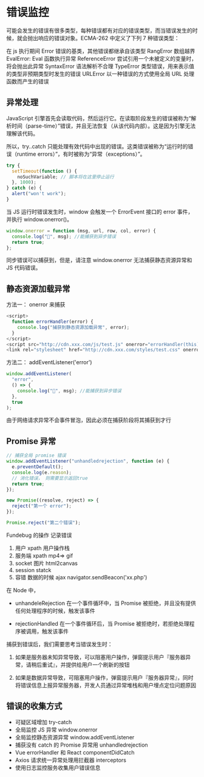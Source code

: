 # 错误监控

可能会发生的错误有很多类型，每种错误都有对应的错误类型，而当错误发生的时候，就会抛出响应的错误对象。ECMA-262 中定义了下列 7 种错误类型：

在 js 执行期间
Error 错误的基类，其他错误都继承自该类型
RangError 数组越界
EvalError: Eval 函数执行异常
ReferenceError 尝试引用一个未被定义的变量时，将会抛出此异常
SyntaxError 语法解析不合理
TypeError 类型错误，用来表示值的类型非预期类型时发生的错误
URLError 以一种错误的方式使用全局 URL 处理函数而产生的错误

## 异常处理

JavaScript 引擎首先会读取代码，然后运行它。在读取阶段发生的错误被称为“解析时间（parse-time）”错误，并且无法恢复（从该代码内部）。这是因为引擎无法理解该代码。

所以，try..catch 只能处理有效代码中出现的错误。这类错误被称为“运行时的错误（runtime errors）”，有时被称为“异常（exceptions）”。

```js
try {
  setTimeout(function () {
    noSuchVariable; // 脚本将在这里停止运行
  }, 1000);
} catch (e) {
  alert("won't work");
}
```

当 JS 运行时错误发生时，window 会触发一个 ErrorEvent 接口的 error 事件，并执行 window.onerror()。

```js
window.onerror = function (msg, url, row, col, error) {
  console.log("🌸", msg); //能捕获到异步错误
  return true;
};
```

同步错误可以捕获到，但是，请注意 window.onerror 无法捕获静态资源异常和 JS 代码错误。

## 静态资源加载异常

方法一： onerror 来捕获

```javascript
<script>
  function errorHandler(error) {
    console.log("捕获到静态资源加载异常", error);
  }
</script>
<script src="http://cdn.xxx.com/js/test.js" onerror="errorHandler(this)"></script>
<link rel="stylesheet" href="http://cdn.xxx.com/styles/test.css" onerror="errorHandler(this)">
```

方法二： addEventListener('error')

```js
window.addEventListener(
  "error",
  () => {
    console.log("🌸", msg); //能捕获到异步错误
  },
  true
);
```

由于网络请求异常不会事件冒泡，因此必须在捕获阶段将其捕获到才行

## Promise 异常

```js
// 捕获全局 promise 错误
window.addEventListener("unhandledrejection", function (e) {
  e.preventDefault();
  console.log(e.reason);
  // 消化错误， 则需要显示返回true
  return true;
});

new Promise((resolve, reject) => {
  reject("第一个 error");
});

Promise.reject("第二个错误");
```

Fundebug 的操作
记录错误

1. 用户 xpath 用户操作栈
2. 服务端 xpath mp4=> gif
3. socket 图片 html2canvas
4. session statck
5. 容错 数据的时候 ajax navigator.sendBeacon('xx.php')

在 Node 中，

- unhandeleRejection 在一个事件循环中，当 Promise 被拒绝，并且没有提供任何处理程序的时候，触发该事件

- rejectionHandled 在一个事件循环后，当 Promise 被拒绝时，若拒绝处理程序被调用，触发该事件

捕获到错误后，我们需要思考当错误发生时：

1. 如果是服务器未知异常导致，可以阻塞用户操作，弹窗提示用户『服务器异常，请稍后重试』，并提供给用户一个刷新的按钮

1. 如果是数据异常导致，可阻塞用户操作，弹窗提示用户『服务器异常』，同时将错误信息上报异常服务器，开发人员通过异常堆栈和用户埋点定位问题原因

## 错误的收集方式

- 可疑区域增加 try-catch
- 全局监控 JS 异常 window.onerror
- 全局监控静态资源异常 window.addEventListener
- 捕获没有 catch 的 Promise 异常用 unhandledrejection
- Vue errorHandler 和 React componentDidCatch
- Axios 请求统一异常处理用拦截器 interceptors
- 使用日志监控服务收集用户错误信息

